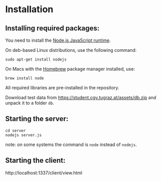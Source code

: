 Installation
============

Installing required packages:
-----------------------------

You need to install the [Node.js JavaScript
runtime](https://nodejs.org).

On deb-based Linux distributions, use the following command:

    sudo apt-get install nodejs

On Macs with the [Homebrew](http://brew.sh) package manager installed, use:

    brew install node

All required libraries are pre-installed in the repository.

Download test data from https://student.cgv.tugraz.at/assets/db.zip
and unpack it to a folder `db`.

Starting the server:
--------------------

    cd server
    nodejs server.js

note: on some systems the command is `node` instead of `nodejs`.

Starting the client:
--------------------

http://localhost:1337/client/view.html
